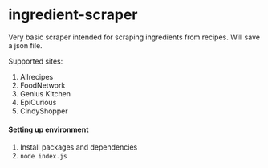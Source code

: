 ﻿# ingredient-scraper

Very basic scraper intended for scraping ingredients from recipes. Will save a json file.

Supported sites:  
1) Allrecipes  
2) FoodNetwork  
3) Genius Kitchen  
4) EpiCurious  
5) CindyShopper  

#### Setting up environment
1) Install packages and dependencies  
2) ```node index.js```
